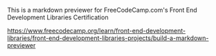 This is a markdown previewer for FreeCodeCamp.com's Front End Development Libraries Certification

https://www.freecodecamp.org/learn/front-end-development-libraries/front-end-development-libraries-projects/build-a-markdown-previewer
